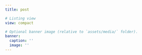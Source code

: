 ```yaml
---
title: post

# Listing view
view: compact

# Optional banner image (relative to `assets/media/` folder).
banner:
  caption: ''
  image: ''
---
```


